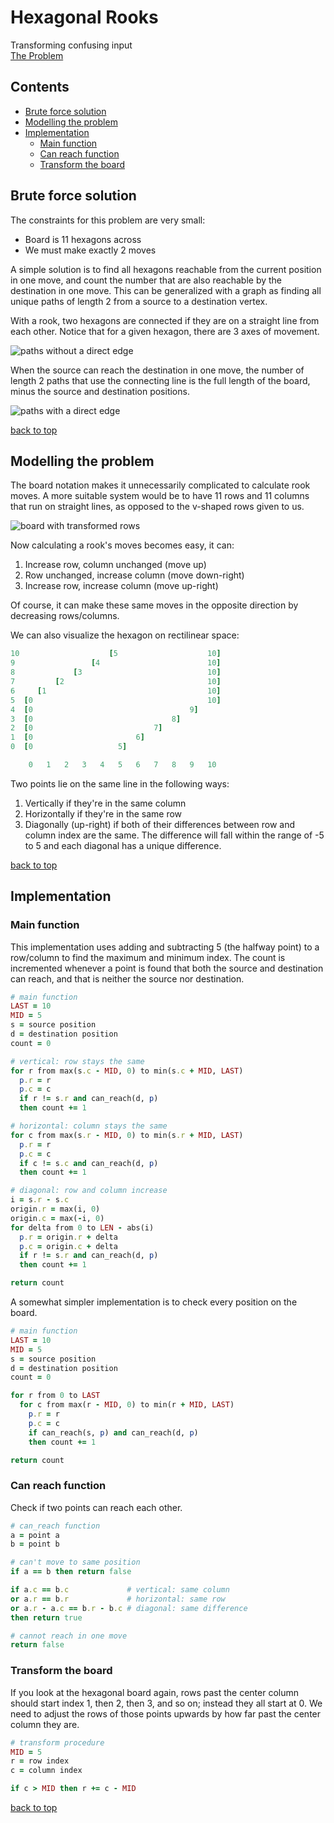 # Hexagonal Rooks

Transforming confusing input  
[The Problem](https://open.kattis.com/problems/hexagonalrooks)

## <!-- omit in toc -->Contents

- [Brute force solution](#brute-force-solution)
- [Modelling the problem](#modelling-the-problem)
- [Implementation](#implementation)
  - [Main function](#main-function)
  - [Can reach function](#can-reach-function)
  - [Transform the board](#transform-the-board)

## Brute force solution

The constraints for this problem are very small:

- Board is 11 hexagons across
- We must make exactly 2 moves

A simple solution is to find all hexagons reachable from the current position in one move, and count the number that are also reachable by the destination in one move. This can be generalized with a graph as finding all unique paths of length 2 from a source to a destination vertex.

With a rook, two hexagons are connected if they are on a straight line from each other. Notice that for a given hexagon, there are 3 axes of movement.

![paths without a direct edge](embeds/hexagonal-rooks/paths-without-direct-edge.drawio.svg)

When the source can reach the destination in one move, the number of length 2 paths that use the connecting line is the full length of the board, minus the source and destination positions.

![paths with a direct edge](embeds/hexagonal-rooks/paths-with-direct-edge.drawio.svg)

[back to top](#hexagonal-rooks)

## Modelling the problem

The board notation makes it unnecessarily complicated to calculate rook moves. A more suitable system would be to have 11 rows and 11 columns that run on straight lines, as opposed to the v-shaped rows given to us.

![board with transformed rows](embeds/hexagonal-rooks/transformed-board.drawio.svg)

Now calculating a rook's moves becomes easy, it can:

1. Increase row, column unchanged (move up)
2. Row unchanged, increase column (move down-right)
3. Increase row, increase column (move up-right)

Of course, it can make these same moves in the opposite direction by decreasing rows/columns.

We can also visualize the hexagon on rectilinear space:

```ruby
10                    [5                    10]
9                 [4                        10]
8             [3                            10]
7         [2                                10]
6     [1                                    10]
5  [0                                       10]
4  [0                                   9]
3  [0                               8]
2  [0                           7]
1  [0                       6]
0  [0                   5]

    0   1   2   3   4   5   6   7   8   9   10
```

Two points lie on the same line in the following ways:

1. Vertically if they're in the same column
2. Horizontally if they're in the same row
3. Diagonally (up-right) if both of their differences between row and column index are the same. The difference will fall within the range of -5 to 5 and each diagonal has a unique difference.

[back to top](#hexagonal-rooks)

## Implementation

### Main function

This implementation uses adding and subtracting 5 (the halfway point) to a row/column to find the maximum and minimum index. The count is incremented whenever a point is found that both the source and destination can reach, and that is neither the source nor destination.

```ruby
# main function
LAST = 10
MID = 5
s = source position
d = destination position
count = 0

# vertical: row stays the same
for r from max(s.c - MID, 0) to min(s.c + MID, LAST)
  p.r = r
  p.c = c
  if r != s.r and can_reach(d, p)
  then count += 1

# horizontal: column stays the same
for c from max(s.r - MID, 0) to min(s.r + MID, LAST)
  p.r = r
  p.c = c
  if c != s.c and can_reach(d, p)
  then count += 1

# diagonal: row and column increase
i = s.r - s.c
origin.r = max(i, 0)
origin.c = max(-i, 0)
for delta from 0 to LEN - abs(i)
  p.r = origin.r + delta
  p.c = origin.c + delta
  if r != s.r and can_reach(d, p)
  then count += 1

return count
```

A somewhat simpler implementation is to check every position on the board.

```ruby
# main function
LAST = 10
MID = 5
s = source position
d = destination position
count = 0

for r from 0 to LAST
  for c from max(r - MID, 0) to min(r + MID, LAST)
    p.r = r
    p.c = c
    if can_reach(s, p) and can_reach(d, p)
    then count += 1

return count
```

### Can reach function

Check if two points can reach each other.

```ruby
# can_reach function
a = point a
b = point b

# can't move to same position
if a == b then return false

if a.c == b.c             # vertical: same column
or a.r == b.r             # horizontal: same row
or a.r - a.c == b.r - b.c # diagonal: same difference
then return true

# cannot reach in one move
return false
```

### Transform the board

If you look at the hexagonal board again, rows past the center column should start index 1, then 2, then 3, and so on; instead they all start at 0. We need to adjust the rows of those points upwards by how far past the center column they are.

```ruby
# transform procedure
MID = 5
r = row index
c = column index

if c > MID then r += c - MID
```

[back to top](#hexagonal-rooks)
